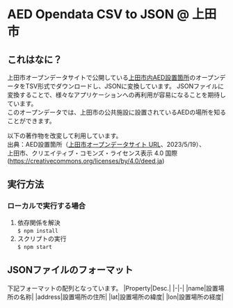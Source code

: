 # AED Opendata CSV to JSON @ 上田市
## これはなに？
上田市オープンデータサイトで公開している[上田市内AED設置箇所]([http://linkdata.org/work/rdf1s1202i](https://www.city.ueda.nagano.jp/soshiki/tokei/3784.html#c))のオープンデータをTSV形式でダウンロードし、JSONに変換しています。
JSONファイルに変換することで、様々なアプリケーションへの再利用が容易になることを期待しています。  
このオープンデータでは、上田市の公共施設に設置されているAEDの場所を知ることができます。

以下の著作物を改変して利用しています。  
出典：AED設置箇所（[上田市オープンデータサイト URL](https://www.city.ueda.nagano.jp/soshiki/tokei/3784.html)、2023/5/19）、  
上田市、クリエイティブ・コモンズ・ライセンス表示 4.0 国際  
(https://creativecommons.org/licenses/by/4.0/deed.ja)

## 実行方法
### ローカルで実行する場合
1. 依存関係を解決  
`$ npm install`
2. スクリプトの実行  
`$ npm start`

## JSONファイルのフォーマット
下記フォーマットの配列となっています。
|Property|Desc.|
|-|-|
|name|設置場所の名称|
|address|設置場所の住所|
|lat|設置場所の緯度|
|lon|設置場所の経度|
